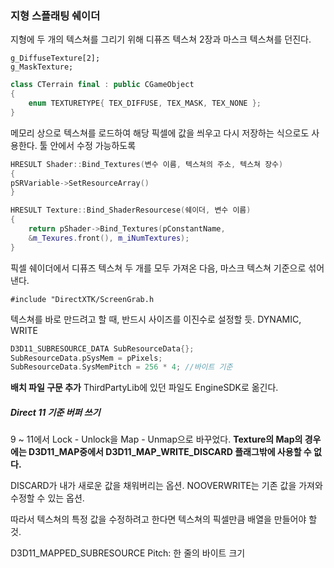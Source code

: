 ### 지형 스플래팅 쉐이더

지형에 두 개의 텍스쳐를 그리기 위해
디퓨즈 텍스쳐 2장과 마스크 텍스쳐를 던진다.

```
g_DiffuseTexture[2];
g_MaskTexture;
```
``` cpp
class CTerrain final : public CGameObject
{
	enum TEXTURETYPE{ TEX_DIFFUSE, TEX_MASK, TEX_NONE };
}
```

메모리 상으로 텍스쳐를 로드하여 해당 픽셀에 값을 씌우고 다시 저장하는 식으로도 사용한다. 툴 안에서 수정 가능하도록

``` cpp
HRESULT Shader::Bind_Textures(변수 이름, 텍스쳐의 주소, 텍스쳐 장수)
{
pSRVariable->SetResourceArray()
}

HRESULT Texture::Bind_ShaderResourcese(쉐이더, 변수 이름)
{
	return pShader->Bind_Textures(pConstantName,
	&m_Texures.front(), m_iNumTextures);
}
```

픽셀 쉐이더에서 디퓨즈 텍스쳐 두 개를 모두 가져온 다음, 마스크 텍스쳐 기준으로 섞어낸다.

`#include "DirectXTK/ScreenGrab.h`

텍스쳐를 바로 만드려고 할 때,  반드시 사이즈를 이진수로 설정할 듯.
 DYNAMIC, WRITE
``` cpp
D3D11_SUBRESOURCE_DATA SubResourceData{};
SubResourceData.pSysMem = pPixels;
SubResourceData.SysMemPitch = 256 * 4; //바이트 기준
```

**배치 파일 구문 추가**
ThirdPartyLib에 있던 파일도 EngineSDK로 옮긴다.

##### Direct 11 기준 버퍼 쓰기
9 ~ 11에서
Lock - Unlock을 Map - Unmap으로 바꾸었다.
**Texture의 Map의 경우에는 D3D11_MAP중에서 D3D11_MAP_WRITE_DISCARD 플래그밖에 사용할 수 없다.**

DISCARD가 내가 새로운 값을 채워버리는 옵션.
NOOVERWRITE는 기존 값을 가져와 수정할 수 있는 옵션.

따라서 텍스쳐의 특정 값을 수정하려고 한다면 텍스쳐의 픽셀만큼 배열을 만들어야 할 것.

D3D11_MAPPED_SUBRESOURCE
Pitch: 한 줄의 바이트 크기